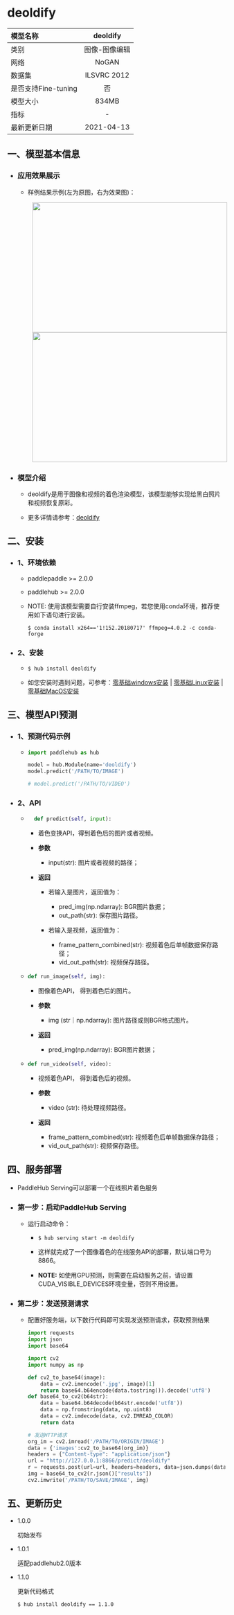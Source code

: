 # deoldify

|模型名称|deoldify|
| :--- | :---: | 
|类别|图像-图像编辑|
|网络|NoGAN|
|数据集|ILSVRC 2012|
|是否支持Fine-tuning|否|
|模型大小|834MB|
|指标|-|
|最新更新日期|2021-04-13|


## 一、模型基本信息

- ### 应用效果展示
  
  - 样例结果示例(左为原图，右为效果图)：
    <p align="center">
    <img src="https://user-images.githubusercontent.com/35907364/130886749-668dfa38-42ed-4a09-8d4a-b18af0475375.jpg" width = "450" height = "300" hspace='10'/> <img src="https://user-images.githubusercontent.com/35907364/130886685-76221736-839a-46a2-8415-e5e0dd3b345e.png" width = "450" height = "300" hspace='10'/>
    </p>

- ### 模型介绍

  - deoldify是用于图像和视频的着色渲染模型，该模型能够实现给黑白照片和视频恢复原彩。

  - 更多详情请参考：[deoldify](https://github.com/jantic/DeOldify)

## 二、安装

- ### 1、环境依赖

    - paddlepaddle >= 2.0.0

    - paddlehub >= 2.0.0

    - NOTE: 使用该模型需要自行安装ffmpeg，若您使用conda环境，推荐使用如下语句进行安装。

      ```shell
      $ conda install x264=='1!152.20180717' ffmpeg=4.0.2 -c conda-forge
      ```


- ### 2、安装
    - ```shell
      $ hub install deoldify
      ```
      
    - 如您安装时遇到问题，可参考：[零基础windows安装](../../../../docs/docs_ch/get_start/windows_quickstart.md)
      | [零基础Linux安装](../../../../docs/docs_ch/get_start/linux_quickstart.md) | [零基础MacOS安装](../../../../docs/docs_ch/get_start/mac_quickstart.md)




## 三、模型API预测
  - ### 1、预测代码示例

       - ```python
         import paddlehub as hub

         model = hub.Module(name='deoldify')
         model.predict('/PATH/TO/IMAGE')

         # model.predict('/PATH/TO/VIDEO')
         ```

  - ### 2、API

    - ```python
        def predict(self, input):
        ```

        - 着色变换API，得到着色后的图片或者视频。

        - **参数**

            - input(str): 图片或者视频的路径；

        - **返回**

            -  若输入是图片，返回值为：
                - pred_img(np.ndarray): BGR图片数据；
                - out_path(str): 保存图片路径。

            - 若输入是视频，返回值为：
                - frame_pattern_combined(str): 视频着色后单帧数据保存路径；
                - vid_out_path(str): 视频保存路径。

    - ```python
      def run_image(self, img):
      ```
        - 图像着色API， 得到着色后的图片。

        - **参数**

            - img (str｜np.ndarray): 图片路径或则BGR格式图片。

        - **返回**

            - pred_img(np.ndarray): BGR图片数据；

    - ```python
      def run_video(self, video):
      ```

        - 视频着色API， 得到着色后的视频。

        - **参数**

            - video (str): 待处理视频路径。

        - **返回**

            - frame_pattern_combined(str): 视频着色后单帧数据保存路径；
            - vid_out_path(str): 视频保存路径。

## 四、服务部署

- PaddleHub Serving可以部署一个在线照片着色服务


- ### 第一步：启动PaddleHub Serving

    - 运行启动命令：

        - ```shell
          $ hub serving start -m deoldify
          ```

        - 这样就完成了一个图像着色的在线服务API的部署，默认端口号为8866。

        - **NOTE:** 如使用GPU预测，则需要在启动服务之前，请设置CUDA\_VISIBLE\_DEVICES环境变量，否则不用设置。

- ### 第二步：发送预测请求

    - 配置好服务端，以下数行代码即可实现发送预测请求，获取预测结果

      ```python
      import requests
      import json
      import base64

      import cv2
      import numpy as np

      def cv2_to_base64(image):
          data = cv2.imencode('.jpg', image)[1]
          return base64.b64encode(data.tostring()).decode('utf8')
      def base64_to_cv2(b64str):
          data = base64.b64decode(b64str.encode('utf8'))
          data = np.fromstring(data, np.uint8)
          data = cv2.imdecode(data, cv2.IMREAD_COLOR)
          return data

      # 发送HTTP请求
      org_im = cv2.imread('/PATH/TO/ORIGIN/IMAGE')
      data = {'images':cv2_to_base64(org_im)}
      headers = {"Content-type": "application/json"}
      url = "http://127.0.0.1:8866/predict/deoldify"
      r = requests.post(url=url, headers=headers, data=json.dumps(data))
      img = base64_to_cv2(r.json()["results"])
      cv2.imwrite('/PATH/TO/SAVE/IMAGE', img)
      ```


## 五、更新历史

* 1.0.0

  初始发布

* 1.0.1

  适配paddlehub2.0版本

* 1.1.0

  更新代码格式

  ```shell
  $ hub install deoldify == 1.1.0
  ```
